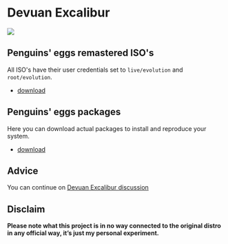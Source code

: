 # Devuan Excalibur
![](/img/devuan.svg)

## Penguins' eggs remastered ISO's
All ISO's have their user credentials set to ```live/evolution``` and ```root/evolution```.

* [download](https://drive.google.com/drive/folders/1fi3PLk8LXJ4o4TLjIJR8wBDWzbxT_2__)

## Penguins' eggs packages
Here you can download actual packages to install and reproduce your system.

* [download](https://penguins-eggs.net/basket/index.php?p=packages%2Fdebs)

## Advice

You can continue on [Devuan Excalibur discussion](https://github.com/pieroproietti/penguins-blog/discussions/30)

## Disclaim
__Please note what this project is in no way connected to the original distro in any official way, it’s just my personal experiment.__


